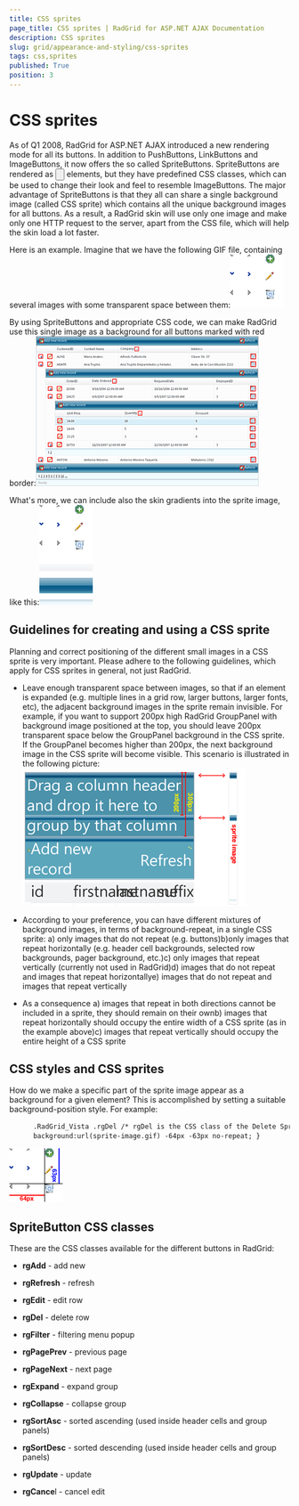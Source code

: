 ```yaml
---
title: CSS sprites
page_title: CSS sprites | RadGrid for ASP.NET AJAX Documentation
description: CSS sprites
slug: grid/appearance-and-styling/css-sprites
tags: css,sprites
published: True
position: 3
---
```


# CSS sprites



As of Q1 2008, RadGrid for ASP.NET AJAX introduced a new rendering mode for all its buttons. In addition to PushButtons, LinkButtons and ImageButtons, it now offers the so called SpriteButtons. SpriteButtons are rendered as <input type="button" /> elements, but they have predefined CSS classes, which can be used to change their look and feel to resemble ImageButtons. The major advantage of SpriteButtons is that they all can share a single background image (called CSS sprite) which contains all the unique background images for all buttons. As a result, a RadGrid skin will use only one image and make only one HTTP request to the server, apart from the CSS file, which will help the skin load a lot faster.

Here is an example. Imagine that we have the following GIF file, containing several images with some transparent space between them:![sprite 1](images/grd_gridsprite1.gif)

By using SpriteButtons and appropriate CSS code, we can make RadGrid use this single image as a background for all buttons marked with red border:![grid with sprite](images/grd_gridwithsprite.gif)

What's more, we can include also the skin gradients into the sprite image, like this:![sprite 2](images/grd_gridsprite2.gif)

## Guidelines for creating and using a CSS sprite

Planning and correct positioning of the different small images in a CSS sprite is very important. Please adhere to the following guidelines, which apply for CSS sprites in general, not just RadGrid.

* Leave enough transparent space between images, so that if an element is expanded (e.g. multiple lines in a grid row, larger buttons, larger fonts, etc), the adjacent background images in the sprite remain invisible. For example, if you want to support 200px high RadGrid GroupPanel with background image positioned at the top, you should leave 200px transparent space below the GroupPanel background in the CSS sprite. If the GroupPanel becomes higher than 200px, the next background image in the CSS sprite will become visible. This scenario is illustrated in the following picture:![sprite overflow](images/grd_gridspriteoverflow.gif)

* According to your preference, you can have different mixtures of background images, in terms of background-repeat, in a single CSS sprite: a) only images that do not repeat (e.g. buttons)b)only images that repeat horizontally (e.g. header cell backgrounds, selected row backgrounds, pager background, etc.)c) only images that repeat vertically (currently not used in RadGrid)d) images that do not repeat and images that repeat horizontallye) images that do not repeat and images that repeat vertically

* As a consequence a) images that repeat in both directions cannot be included in a sprite, they should remain on their ownb) images that repeat horizontally should occupy the entire width of a CSS sprite (as in the example above)c) images that repeat vertically should occupy the entire height of a CSS sprite

## CSS styles and CSS sprites

How do we make a specific part of the sprite image appear as a background for a given element? This is accomplished by setting a suitable background-position style. For example:

````XML
	  .RadGrid_Vista .rgDel /* rgDel is the CSS class of the Delete SpriteButton */ {
	  background:url(sprite-image.gif) -64px -63px no-repeat; }
````

![sprite position](images/grd_gridspriteposition.gif)

## SpriteButton CSS classes

These are the CSS classes available for the different buttons in RadGrid:

* **rgAdd** - add new

* **rgRefresh** - refresh

* **rgEdit** - edit row

* **rgDel** - delete row

* **rgFilter** - filtering menu popup

* **rgPagePrev** - previous page

* **rgPageNext** - next page

* **rgExpand** - expand group

* **rgCollapse** - collapse group

* **rgSortAsc** - sorted ascending (used inside header cells and group panels)

* **rgSortDesc** - sorted descending (used inside header cells and group panels)

* **rgUpdate** - update

* **rgCance**l - cancel edit
